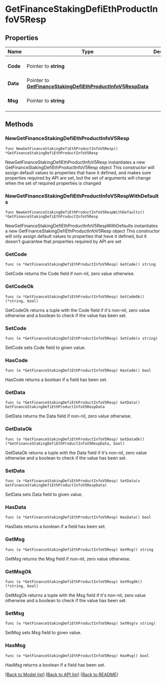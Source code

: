 # GetFinanceStakingDefiEthProductInfoV5Resp

## Properties

Name | Type | Description | Notes
------------ | ------------- | ------------- | -------------
**Code** | Pointer to **string** |  | [optional] [default to ""]
**Data** | Pointer to [**GetFinanceStakingDefiEthProductInfoV5RespData**](GetFinanceStakingDefiEthProductInfoV5RespData.md) |  | [optional] 
**Msg** | Pointer to **string** |  | [optional] [default to ""]

## Methods

### NewGetFinanceStakingDefiEthProductInfoV5Resp

`func NewGetFinanceStakingDefiEthProductInfoV5Resp() *GetFinanceStakingDefiEthProductInfoV5Resp`

NewGetFinanceStakingDefiEthProductInfoV5Resp instantiates a new GetFinanceStakingDefiEthProductInfoV5Resp object
This constructor will assign default values to properties that have it defined,
and makes sure properties required by API are set, but the set of arguments
will change when the set of required properties is changed

### NewGetFinanceStakingDefiEthProductInfoV5RespWithDefaults

`func NewGetFinanceStakingDefiEthProductInfoV5RespWithDefaults() *GetFinanceStakingDefiEthProductInfoV5Resp`

NewGetFinanceStakingDefiEthProductInfoV5RespWithDefaults instantiates a new GetFinanceStakingDefiEthProductInfoV5Resp object
This constructor will only assign default values to properties that have it defined,
but it doesn't guarantee that properties required by API are set

### GetCode

`func (o *GetFinanceStakingDefiEthProductInfoV5Resp) GetCode() string`

GetCode returns the Code field if non-nil, zero value otherwise.

### GetCodeOk

`func (o *GetFinanceStakingDefiEthProductInfoV5Resp) GetCodeOk() (*string, bool)`

GetCodeOk returns a tuple with the Code field if it's non-nil, zero value otherwise
and a boolean to check if the value has been set.

### SetCode

`func (o *GetFinanceStakingDefiEthProductInfoV5Resp) SetCode(v string)`

SetCode sets Code field to given value.

### HasCode

`func (o *GetFinanceStakingDefiEthProductInfoV5Resp) HasCode() bool`

HasCode returns a boolean if a field has been set.

### GetData

`func (o *GetFinanceStakingDefiEthProductInfoV5Resp) GetData() GetFinanceStakingDefiEthProductInfoV5RespData`

GetData returns the Data field if non-nil, zero value otherwise.

### GetDataOk

`func (o *GetFinanceStakingDefiEthProductInfoV5Resp) GetDataOk() (*GetFinanceStakingDefiEthProductInfoV5RespData, bool)`

GetDataOk returns a tuple with the Data field if it's non-nil, zero value otherwise
and a boolean to check if the value has been set.

### SetData

`func (o *GetFinanceStakingDefiEthProductInfoV5Resp) SetData(v GetFinanceStakingDefiEthProductInfoV5RespData)`

SetData sets Data field to given value.

### HasData

`func (o *GetFinanceStakingDefiEthProductInfoV5Resp) HasData() bool`

HasData returns a boolean if a field has been set.

### GetMsg

`func (o *GetFinanceStakingDefiEthProductInfoV5Resp) GetMsg() string`

GetMsg returns the Msg field if non-nil, zero value otherwise.

### GetMsgOk

`func (o *GetFinanceStakingDefiEthProductInfoV5Resp) GetMsgOk() (*string, bool)`

GetMsgOk returns a tuple with the Msg field if it's non-nil, zero value otherwise
and a boolean to check if the value has been set.

### SetMsg

`func (o *GetFinanceStakingDefiEthProductInfoV5Resp) SetMsg(v string)`

SetMsg sets Msg field to given value.

### HasMsg

`func (o *GetFinanceStakingDefiEthProductInfoV5Resp) HasMsg() bool`

HasMsg returns a boolean if a field has been set.


[[Back to Model list]](../README.md#documentation-for-models) [[Back to API list]](../README.md#documentation-for-api-endpoints) [[Back to README]](../README.md)


